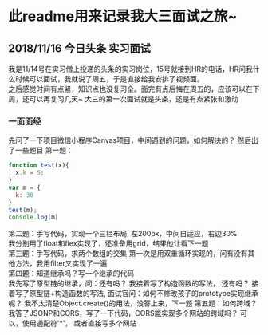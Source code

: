 # 此readme用来记录我大三面试之旅~


## 2018/11/16 今日头条 实习面试
我是11/14号在实习僧上投递的头条的实习岗位，15号就接到HR的电话，HR问我什么时候可以面试，我就说了周五，于是直接给我安排了视频面。  
之后感觉时间有点紧，知识点也没复习全。面完有点后悔在周五的，应该可以在下周，还可以再复习几天~ 
大三的第一次面试就是头条，还是有点紧张和激动
### 一面面经
先问了一下项目微信小程序Canvas项目，中间遇到的问题，如何解决的？ 然后出了一些题目
第一题：

``` JavaScript
function test(x){
  x.k = 5;
}
var m = {
  k: 30
}
test(m);
console.log(m)
```

第二题：手写代码，实现一个三栏布局, 左200px，中间自适应，右边30%  
我分别用了float和flex实现了，还准备用grid，结果他让看下一题  
第三题：手写代码，求两个数组的交集
第一次是用双重循环实现的，问有没有其他方法，我用filter又实现了一遍  
第四题：知道继承吗？写一个继承的代码  
我先写了原型链的继承，问：还有吗？ 我接着写了构造函数的写法， 还有吗？ 接着写了原型链+构造函数的写法, 面试官问：如何不修改孩子的prototype实现继承呢？ 我不太清楚Object.create()的用法，没答上来，下一题
第五题：如何跨域？
我答了JSONP和CORS，写了一下代码，CORS能实现多个网站的跨域吗？ 可以，使用通配符'*'， 或者直接写多个网站







